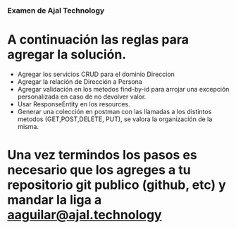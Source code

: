 ### Examen de Ajal Technology

# A continuación las reglas para agregar la solución.

- Agregar los servicios CRUD para el dominio Direccion
- Agregar la relación de Dirección a Persona
- Agregar validación en los metodos find-by-id para arrojar una excepción personalizada en caso de no devolver valor.
- Usar ResponseEntity en los resources.
- Generar una colección en postman con las llamadas a los distintos metodos (GET,POST,DELETE, PUT), se valora la organización de la misma.

# Una vez termindos los pasos es necesario que los agreges a tu repositorio git publico (github, etc) y mandar la liga a aaguilar@ajal.technology